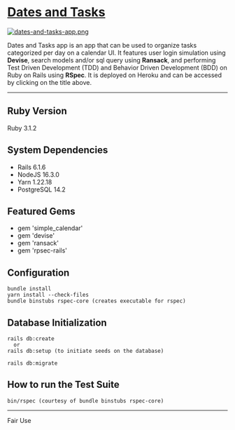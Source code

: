 # **[Dates and Tasks](https://dates-and-tasks.herokuapp.com/)**

[![dates-and-tasks-app.png](https://i.postimg.cc/tTt4480k/dates-and-tasks-app.png)](https://postimg.cc/wyMpWfjR)

Dates and Tasks app is an app that can be used to organize tasks categorized per day on a calendar UI. It features user login simulation using **Devise**, search models and/or sql query using **Ransack**, and performing Test Driven Development (TDD) and Behavior Driven Development (BDD) on Ruby on Rails using **RSpec**. It is deployed on Heroku and can be accessed by clicking on the title above.

-----------

## Ruby Version

Ruby 3.1.2

## System Dependencies

* Rails 6.1.6
* NodeJS 16.3.0
* Yarn 1.22.18
* PostgreSQL 14.2

## Featured Gems
* gem 'simple_calendar'
* gem 'devise'
* gem 'ransack'
* gem 'rpsec-rails'

## Configuration

```
bundle install
yarn install --check-files
bundle binstubs rspec-core (creates executable for rspec)
```

## Database Initialization

```
rails db:create
  or
rails db:setup (to initiate seeds on the database)

rails db:migrate
```

## How to run the Test Suite

```
bin/rspec (courtesy of bundle binstubs rspec-core)
```

-----------

Fair Use
